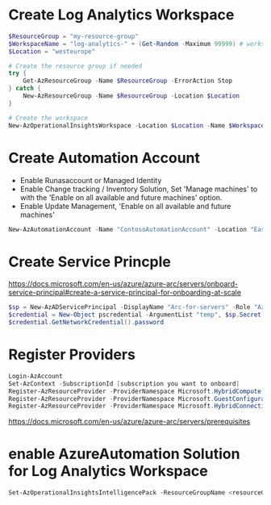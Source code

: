 # Create Log Analytics Workspace

```PowerShell
$ResourceGroup = "my-resource-group"
$WorkspaceName = "log-analytics-" + (Get-Random -Maximum 99999) # workspace names need to be unique in resource group - Get-Random helps with this for the example code
$Location = "westeurope"

# Create the resource group if needed
try {
    Get-AzResourceGroup -Name $ResourceGroup -ErrorAction Stop
} catch {
    New-AzResourceGroup -Name $ResourceGroup -Location $Location
}

# Create the workspace
New-AzOperationalInsightsWorkspace -Location $Location -Name $WorkspaceName -Sku Standard -ResourceGroupName $ResourceGroup
```

# Create Automation Account
- Enable Runasaccount or Managed Identity
- Enable Change tracking / Inventory Solution, Set 'Manage machines' to with the 'Enable on all available and future machines' option.
- Enable Update Management, 'Enable on all available and future machines'

```PowerShell
New-AzAutomationAccount -Name "ContosoAutomationAccount" -Location "East US" -ResourceGroupName "ResourceGroup01"
```

# Create Service Princple
https://docs.microsoft.com/en-us/azure/azure-arc/servers/onboard-service-principal#create-a-service-principal-for-onboarding-at-scale

```PowerShell
$sp = New-AzADServicePrincipal -DisplayName "Arc-for-servers" -Role "Azure Connected Machine Onboarding"
$credential = New-Object pscredential -ArgumentList "temp", $sp.Secret
$credential.GetNetworkCredential().password
```

# Register Providers
```PowerShell
Login-AzAccount
Set-AzContext -SubscriptionId [subscription you want to onboard]
Register-AzResourceProvider -ProviderNamespace Microsoft.HybridCompute
Register-AzResourceProvider -ProviderNamespace Microsoft.GuestConfiguration
Register-AzResourceProvider -ProviderNamespace Microsoft.HybridConnectivity
```
https://docs.microsoft.com/en-us/azure/azure-arc/servers/prerequisites


# enable AzureAutomation Solution for Log Analytics Workspace
```PowerShell
Set-AzOperationalInsightsIntelligencePack -ResourceGroupName <resourceGroupName> -WorkspaceName <workspaceName> -IntelligencePackName "AzureAutomation" -Enabled $true
```